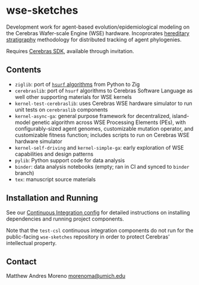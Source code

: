 # wse-sketches

Development work for agent-based evolution/epidemiological modeling on the Cerebras Wafer-scale Engine (WSE) hardware.
Incoprorates [hereditary stratigraphy](https://github.com/mmore500/hstrat) methodology for distributed tracking of agent phylogenies.

Requires [Cerebras SDK](https://www.cerebras.net/developers/sdk-request/), available through invitation.

## Contents

- `ziglib`: port of [`hsurf` algorithms](https://github.com/mmore500/hstrat-surface-concept/) from Python to Zig
- `cerebraslib`: port of `hsurf` algorithms to Cerebras Software Language as well other supporting materials for WSE kernels
- `kernel-test-cerebraslib`: uses Cerebras WSE hardware simulator to run unit tests on `cerebraslib` components
- `kernel-async-ga`: general purpose framework for decentralized, island-model genetic algorithm across WSE Processing Elements (PEs), with configurably-sized agent genomes, customizable mutation operator, and customizable fitness function; includes scripts to run on Cerebras WSE hardware simulator
- `kernel-self-driving` and `kernel-simple-ga`: early exploration of WSE capabilities and design patterns
- `pylib`: Python support code for data analysis
- `binder`: data analysis notebooks (empty; ran in CI and synced to `binder` branch)
- `tex`: manuscript source materials

## Installation and Running

See our [Continuous Integration config](https://github.com/mmore500/wse-sketches-mirror/blob/master/.github/workflows/ci.yaml) for detailed instructions on installing dependencies and running project components.

Note that the `test-csl` continuous integration components do not run for the public-facing `wse-sketches` repository in order to protect Cerebras' intellectual property. 

## Contact

Matthew Andres Moreno
<morenoma@umich.edu>
